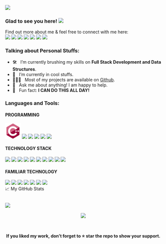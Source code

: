 <!--<img src="https://github.com/pranjalshikhar/pranjalshikhar/blob/master/image.jpg" />-->
<p><img src="https://raw.githubusercontent.com/pranjalshikhar/pranjalshikhar/master/assets/JS.gif"/></p>

### Glad to see you here! ![](https://visitor-badge.glitch.me/badge?page_id=pranjalshikhar.pranjalshikhar)

<!--<img align="right" height="250" width="375" alt="" src="https://github.com/pranjalshikhar/pranjalshikhar/blob/master/coder.gif" />-->

Find out more about me & feel free to connect with me here: <br>
<a href="https://www.linkedin.com/in/pranjalshikhar"><img src="https://img.icons8.com/fluent/48/000000/linkedin.png"/></a>
<a href="https://www.twitter.com/pranjalshikhar"><img src="https://img.icons8.com/fluent/48/000000/twitter.png"/></a>
<a href="https://www.medium.com/@pranjalshikhar/)](https://www.medium.com/@pranjalshikhar/"><img src="https://img.icons8.com/ios-filled/50/000000/medium-monogram--v2.png"/></a>
<a href="mailto:shikhar.pranjal3@gmail.com"><img src="https://img.icons8.com/color/48/000000/gmail-login.png"/></a>
<a href="https://discordapp.com/users/pollymorfism/"><img src="https://img.icons8.com/fluency/48/000000/discord-logo.png"/></a>
<a href="https://www.behance.net/pranjalshikhar"><img src="https://img.icons8.com/fluency/48/000000/behance.png"/></a>
<a href="https://www.instagram.com/pranjal.fig/"><img src="https://img.icons8.com/fluency/48/000000/instagram-new.png"/></a>

### Talking about Personal Stuffs:

- 🛠 &nbsp; I’m currently brushing my skills on **Full Stack Development and Data Structures**.
- 🚀 &nbsp; I’m currently in cool stuffs.
- 👨🏻‍💻 &nbsp; Most of my projects are available on [Github](https://github.com/pranjalshikhar).
- 💬 &nbsp; Ask me about anything! I am happy to help.
- 👾 &nbsp; Fun fact: **I CAN DO THIS ALL DAY!**

### Languages and Tools:

<h4>PROGRAMMING</h4>
    <div style={display: "flex"}>    
        <img src="https://github.com/devicons/devicon/blob/master/icons/cplusplus/cplusplus-original.svg" width="50">
        <img src="https://github.com/abranhe/programming-languages-logos/blob/master/src/javascript/javascript.svg" width="50">
        <img src="https://www.vectorlogo.zone/logos/w3_html5/w3_html5-icon.svg" width="50">
        <img src="https://www.vectorlogo.zone/logos/w3_css/w3_css-icon.svg" width="50">
        <img src="https://www.vectorlogo.zone/logos/mysql/mysql-icon.svg" width="50">
        <img src="https://www.vectorlogo.zone/logos/postgresql/postgresql-icon.svg" width="50">
    </div>

<h4>TECHNOLOGY STACK</h4>
    <div style={display: "flex"}>    
        <img src="https://www.vectorlogo.zone/logos/mongodb/mongodb-icon.svg" width="50">
        <img src="https://www.vectorlogo.zone/logos/reactjs/reactjs-icon.svg" width="50">
        <img src="https://www.vectorlogo.zone/logos/expressjs/expressjs-icon.svg" width="50">
        <img src="https://www.vectorlogo.zone/logos/nodejs/nodejs-icon.svg" width="50">
        <img src="https://www.vectorlogo.zone/logos/nodemonio/nodemonio-icon.svg" width="50">
        <img src="https://www.vectorlogo.zone/logos/git-scm/git-scm-icon.svg" width="50">
        <img src="https://www.vectorlogo.zone/logos/github/github-tile.svg" width="50">
        <img src="https://iconape.com/wp-content/png_logo_vector/next-js-logo.png" width="50">
        <img src="https://miro.medium.com/max/400/1*YI1tt4kGzvea-v4dAhZ90w.png" width="50">
        <img src="https://upload.wikimedia.org/wikipedia/commons/4/49/Redux.png" width="50">
    </div>

<h4>FAMILIAR TECHNOLOGY</h4>
    <div style={display: "flex"}>    
        <img src="https://www.vectorlogo.zone/logos/figma/figma-icon.svg" width="50">
        <img src="https://rb.gy/zax8pw" width="50">
        <img src="https://www.vectorlogo.zone/logos/tailwindcss/tailwindcss-ar21.svg" width="50">
        <img src="https://www.vectorlogo.zone/logos/sass-lang/sass-lang-icon.svg" width="50">
        <img src="https://www.vectorlogo.zone/logos/netlify/netlify-icon.svg" width="50">
        <img src="https://www.vectorlogo.zone/logos/amazon_aws/amazon_aws-icon.svg" width="50">
        <img src="https://www.vectorlogo.zone/logos/heroku/heroku-icon.svg" width="50">
    </div>

<!-- <table width="100">
<tr>
    <td align='center' width="190">
        <img src="https://github.com/abranhe/programming-languages-logos/blob/master/src/javascript/javascript.svg"
        width="60">
    </td>
    <td align='center' width="190">
        <img src="https://www.vectorlogo.zone/logos/tailwindcss/tailwindcss-ar21.svg">
    </td>
    <td align='center' width="190">
        <img src="https://github.com/devicons/devicon/blob/master/icons/cplusplus/cplusplus-original.svg" width="60">
    </td>
     <td align='center' width="190">
        <img src="https://github.com/detain/svg-logos/blob/master/svg/git.svg" width="60">
    </td>
    <td align='center' width="190">
        <img src="https://www.vectorlogo.zone/logos/reactjs/reactjs-ar21.svg">
    </td>
</tr>
<tr>
    <td align='center'>
        <img src="https://www.vectorlogo.zone/logos/getpostman/getpostman-ar21.svg">
    </td>
    <td align='center'>
        <img src="https://www.vectorlogo.zone/logos/nodejs/nodejs-ar21.svg">
    </td>
    <td align='center'>
        <img src="https://www.vectorlogo.zone/logos/expressjs/expressjs-ar21.svg">
    </td>
    <td align='center'>
        <img src="https://www.vectorlogo.zone/logos/mongodb/mongodb-ar21.svg">
    </td>
    <td align='center'>
        <img src="https://www.vectorlogo.zone/logos/figma/figma-ar21.svg">
    </td>
</tr>
<tr>
    <td align='center'>
        <img src="https://www.vectorlogo.zone/logos/w3_html5/w3_html5-ar21.svg">
    </td>
    <td align='center'>
        <img src="https://www.vectorlogo.zone/logos/w3_css/w3_css-ar21.svg">
    </td>
    <td align='center'>
        <img src="https://www.vectorlogo.zone/logos/mysql/mysql-horizontal.svg">
    </td>
    <td align='center'>
        <img src="https://www.vectorlogo.zone/logos/visualstudio_code/visualstudio_code-ar21.svg">
    </td>
    <td align='center'>
        <img src="https://upload.wikimedia.org/wikipedia/commons/thumb/6/68/WebRTC_Logo.svg/2560px-WebRTC_Logo.svg.png">
    </td>
</tr>
</table> -->

<summary>📈 My GitHub Stats</summary>
<br>

<p align="left">
<img src="https://github-readme-stats.vercel.app/api?username=pranjalshikhar&count_private=true&show_icons=true&include_all_commits=true&theme=graywhite">
</p>
<p align="center"><img src="https://raw.githubusercontent.com/pranjalshikhar/pranjalshikhar/master/assets/image.jpg"></p>

<br>

<p align="center"><b>If you liked my work, don’t forget to ⭐ star the repo to show your support.</b></p>
<!-- <img align="center" height="350" width="350" alt="" src="https://www.freecodecamp.org/news/content/images/size/w2000/2019/07/goku-learning-react-2.png" /> -->
